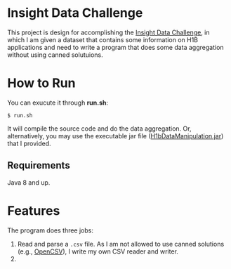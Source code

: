 # Insight Data Challenge

This project is design for accomplishing the [Insight Data Challenge](https://github.com/InsightDataScience/h1b_statistics), in which I am given a dataset that contains some information on H1B applications and need to write a program that does some data aggregation without using canned solutuions.

# How to Run

You can exucute it through **run.sh**:
```
$ run.sh
```
It will compile the source code and do the data aggregation. Or, alternatively, you may use the executable jar file ([H1bDataManipulation.jar](https://github.com/skuimsc/Insight_data_challenge/blob/master/H1bDataManipulation.jar "H1bDataManipulation.jar")) that I provided.
## Requirements
Java 8 and up.

# Features

The program does three jobs:

 1. Read and parse a `.csv` file. As I am not allowed to use canned solutions (e.g., [OpenCSV](http://opencsv.sourceforge.net)),  I write my own CSV reader and writer.
 2. 

<!--stackedit_data:
eyJoaXN0b3J5IjpbMjA3NzQ4ODY1MywzMjIxODA4OCwtODM4ND
E4NDMxLDQ1NDY4MzAzLC0xMjQwMDU0MzgwLC0xNDkwOTgzNTcx
LDEyMDE4MTkyOCw1ODQwMDYxMzgsLTE1NTkzMjE3NTcsLTE3ND
M0NjQ0NjldfQ==
-->